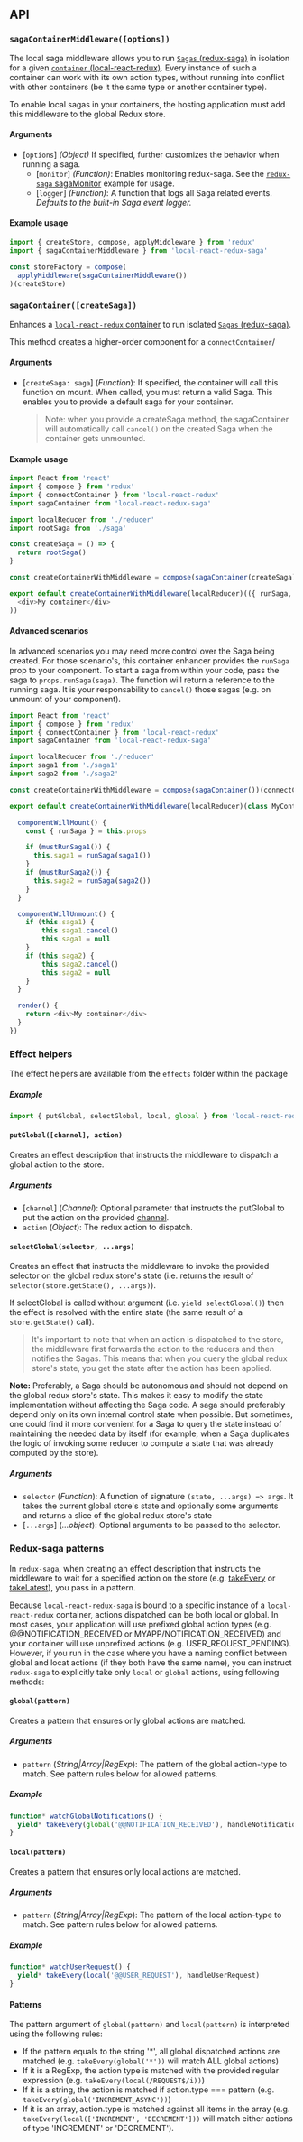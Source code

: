 ## API

### `sagaContainerMiddleware([options])`

The local saga middleware allows you to run [`Sagas` (redux-saga)](https://github.com/yelouafi/redux-saga) 
in isolation for a given [`container` (local-react-redux)](https://github.com/HansDP/local-react-redux). 
Every instance of such a container can work with its own action types, without running into conflict 
with other containers (be it the same type or another container type).

To enable local sagas in your containers, the hosting application must add this middleware to the global 
Redux store. 

#### Arguments

* [`options`] *(Object)* If specified, further customizes the behavior when running a saga.
  * [`monitor`] *(Function)*:  Enables monitoring redux-saga. See the [`redux-saga` sagaMonitor](https://github.com/yelouafi/redux-saga/tree/master/examples/sagaMonitor)
    example for usage.
  * [`logger`] *(Function)*: A function that logs all Saga related events. *Defaults to the built-in Saga
    event logger.*

#### Example usage

```javascript
import { createStore, compose, applyMiddleware } from 'redux'
import { sagaContainerMiddleware } from 'local-react-redux-saga'

const storeFactory = compose(
  applyMiddleware(sagaContainerMiddleware())
)(createStore)

```

### `sagaContainer([createSaga])`

Enhances a [`local-react-redux` container](https://github.com/HansDP/local-react-redux) to run isolated 
[`Sagas` (redux-saga)](https://github.com/yelouafi/redux-saga).

This method creates a higher-order component for a `connectContainer`/

#### Arguments

* [`createSaga: saga`] \(*Function*): If specified, the container will call this function on mount. When 
  called, you must return a valid Saga. This enables you to provide a default saga for your container.

  > Note: when you provide a createSaga method, the sagaContainer will automatically call `cancel()` on 
    the created Saga when the container gets unmounted.

#### Example usage

```javascript
import React from 'react'
import { compose } from 'redux'
import { connectContainer } from 'local-react-redux'
import sagaContainer from 'local-react-redux-saga'

import localReducer from './reducer'
import rootSaga from './saga'

const createSaga = () => {
  return rootSaga()
}

const createContainerWithMiddleware = compose(sagaContainer(createSaga))(connectContainer)

export default createContainerWithMiddleware(localReducer)(({ runSaga, dispatch }) => (
  <div>My container</div>
))
```

#### Advanced scenarios

In advanced scenarios you may need more control over the Saga being created. For those scenario's, 
this container enhancer provides the `runSaga` prop to your component. To start a saga from within your 
code, pass the saga to `props.runSaga(saga)`. The function will return a reference to the running saga. 
It is your responsability to `cancel()` those sagas (e.g. on unmount of your component).

```javascript
import React from 'react'
import { compose } from 'redux'
import { connectContainer } from 'local-react-redux'
import sagaContainer from 'local-react-redux-saga'

import localReducer from './reducer'
import saga1 from './saga1'
import saga2 from './saga2'

const createContainerWithMiddleware = compose(sagaContainer())(connectContainer)

export default createContainerWithMiddleware(localReducer)(class MyContainer extends React.Component {

  componentWillMount() {
    const { runSaga } = this.props

    if (mustRunSaga1()) {
      this.saga1 = runSaga(saga1())
    }
    if (mustRunSaga2()) {
      this.saga2 = runSaga(saga2())
    }
  }

  componentWillUnmount() {
    if (this.saga1) {
    	this.saga1.cancel()
    	this.saga1 = null
    }
    if (this.saga2) {
    	this.saga2.cancel()
    	this.saga2 = null
    }
  }

  render() {
    return <div>My container</div>
  }
})
```

### Effect helpers

The effect helpers are available from the `effects` folder within the package

##### Example

```javascript
import { putGlobal, selectGlobal, local, global } from 'local-react-redux-saga/effects'
```

#### `putGlobal([channel], action)`

Creates an effect description that instructs the middleware to dispatch a global action to the store.

##### Arguments

* [`channel`] \(*Channel*): Optional parameter that instructs the putGlobal to put the action on the 
  provided [channel](http://yelouafi.github.io/redux-saga/docs/api/index.html#channel).
* `action` (*Object*): The redux action to dispatch.

#### `selectGlobal(selector, ...args)`

Creates an effect that instructs the middleware to invoke the provided selector on the global redux 
store's state (i.e. returns the result of `selector(store.getState(), ...args)`).

If selectGlobal is called without argument (i.e. `yield selectGlobal()`) then the effect is resolved 
with the entire state (the same result of a `store.getState()` call).

> It's important to note that when an action is dispatched to the store, the middleware first 
  forwards the action to the reducers and then notifies the Sagas. This means that when you 
  query the global redux store's state, you get the state after the action has been applied.


**Note:** Preferably, a Saga should be autonomous and should not depend on the global redux 
store's state. This makes it easy to modify the state implementation without affecting the 
Saga code. A saga should preferably depend only on its own internal control state when 
possible. But sometimes, one could find it more convenient for a Saga to query the state 
instead of maintaining the needed data by itself (for example, when a Saga duplicates the 
logic of invoking some reducer to compute a state that was already computed by the store).

##### Arguments

* `selector` (*Function*): A function of signature `(state, ...args) => args`. It takes the 
  current global store's state and optionally some arguments and returns a slice of the 
  global redux store's state
* [`...args`] \(*...object*):  Optional arguments to be passed to the selector.


### Redux-saga patterns

In `redux-saga`, when creating an effect description that instructs the middleware to wait for a specified action on the store (e.g. [takeEvery](http://yelouafi.github.io/redux-saga/docs/api/index.html#takeeverypattern-saga-args) or [takeLatest](http://yelouafi.github.io/redux-saga/docs/api/index.html#takelatestpattern-saga-args)), you pass in a pattern.

Because `local-react-redux-saga` is bound to a specific instance of a `local-react-redux` container, actions dispatched can be both local or global. In most cases, your application will use prefixed global action types (e.g. @@NOTIFICATION_RECEIVED or MYAPP/NOTIFICATION_RECEIVED) and your container will use unprefixed actions (e.g. USER_REQUEST_PENDING). However, if you run in the case where you have a naming conflict between global and locat actions (if they both have the same name), you can instruct `redux-saga` to explicitly take only `local` or `global` actions, using following methods:

#### `global(pattern)`

Creates a pattern that ensures only global actions are matched.

##### Arguments

* `pattern` \(*String|Array|RegExp*): The pattern of the global action-type to match. See pattern rules below for allowed patterns.

##### Example

```javascript
function* watchGlobalNotifications() {
  yield* takeEvery(global('@@NOTIFICATION_RECEIVED'), handleNotification)
}
```

#### `local(pattern)`

Creates a pattern that ensures only local actions are matched.

##### Arguments

* `pattern` \(*String|Array|RegExp*): The pattern of the local action-type to match. See pattern rules below for allowed patterns.

##### Example

```javascript
function* watchUserRequest() {
  yield* takeEvery(local('@@USER_REQUEST'), handleUserRequest)
}
```

#### Patterns

The pattern argument of `global(pattern)` and `local(pattern)` is interpreted using the following rules:

* If the pattern equals to the string '*', all global dispatched actions are matched (e.g. 
  `takeEvery(global('*'))` will match ALL global actions)
* If it is a RegExp, the action type is matched with the provided regular expression (e.g.
  `takeEvery(local(/REQUEST$/i))`)
* If it is a string, the action is matched if action.type === pattern (e.g.
  `takeEvery(global('INCREMENT_ASYNC'))`)
* If it is an array, action.type is matched against all items in the array (e.g.
  `takeEvery(local(['INCREMENT', 'DECREMENT']))` will match either actions of type 'INCREMENT' or 
  'DECREMENT').